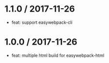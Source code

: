
1.1.0 / 2017-11-26
==================

  * feat: support easywebpack-cli


1.0.0 / 2017-11-26
==================

  * feat: multiple html build for easywebpack-html